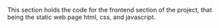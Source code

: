 This section holds the code for the frontend section of the project,
that being the static web page html, css, and javascript.